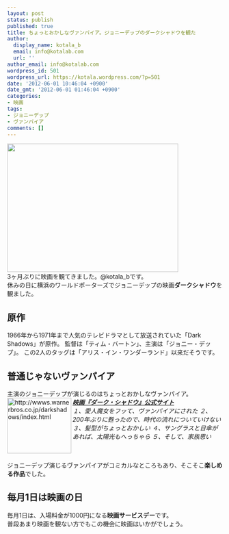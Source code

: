 ```yaml
---
layout: post
status: publish
published: true
title: ちょっとおかしなヴァンパイア。ジョニーデップのダークシャドウを観た
author:
  display_name: kotala_b
  email: info@kotalab.com
  url: ''
author_email: info@kotalab.com
wordpress_id: 501
wordpress_url: https://kotala.wordpress.com/?p=501
date: '2012-06-01 10:46:04 +0900'
date_gmt: '2012-06-01 01:46:04 +0900'
categories:
- 映画
tags:
- ジョニーデップ
- ヴァンパイア
comments: []
---
```

<p><a href="http://kotalab.com/wp-content/uploads/darkShadow_120601.jpg" target="_blank"><img src="http://kotalab.com/wp-content/uploads/darkShadow_120601.jpg" alt="" title="darkShadow_120601" width="400" height="300" class="alignnone size-full wp-image-1235" /></a><br />
3ヶ月ぶりに映画を観てきました。@kotala_bです。<br />
休みの日に横浜のワールドポーターズでジョニーデップの映画<strong>ダークシャドウ</strong>を観ました。<br />
<!--more--></p>
<h2>原作</h2>
<p>1966年から1971年まで人気のテレビドラマとして放送されていた「Dark Shadows」が原作。 監督は「ティム・バートン」、主演は「ジョニー・デップ」。 この2人のタッグは「アリス・イン・ワンダーランド」以来だそうです。</p>
<h2>普通じゃないヴァンパイア</h2>
<p>主演のジョニーデップが演じるのはちょっとおかしなヴァンパイア。<br />
<a href="http://wwws.warnerbros.co.jp/darkshadows/index.html"><img title="映画『ダーク・シャドウ』公式サイト" src="http://capture.heartrails.com/150x130/shadow?http://wwws.warnerbros.co.jp/darkshadows/index.html" alt="http://wwws.warnerbros.co.jp/darkshadows/index.html" width="150" height="130" align="left" /></a> <em><strong><a href="http://wwws.warnerbros.co.jp/darkshadows/index.html" target="_blank">映画『ダーク・シャドウ』公式サイト</a></strong></em><br />
<em>１、愛人魔女をフッて、ヴァンパイアにされた ２、200年ぶりに甦ったので、時代の流れについていけない ３、髪型がちょっとおかしい ４、サングラスと日傘があれば、太陽光もへっちゃら ５、そして、家族思い</em><br style="clear:both;" /><br />
ジョニーデップ演じるヴァンパイアがコミカルなところもあり、そこそこ<strong>楽しめる作品</strong>でした。</p>
<h2>毎月1日は映画の日</h2>
<p>毎月1日は、入場料金が1000円になる<strong>映画サービスデー</strong>です。<br />
普段あまり映画を観ない方でもこの機会に映画はいかがでしょう。</p>
